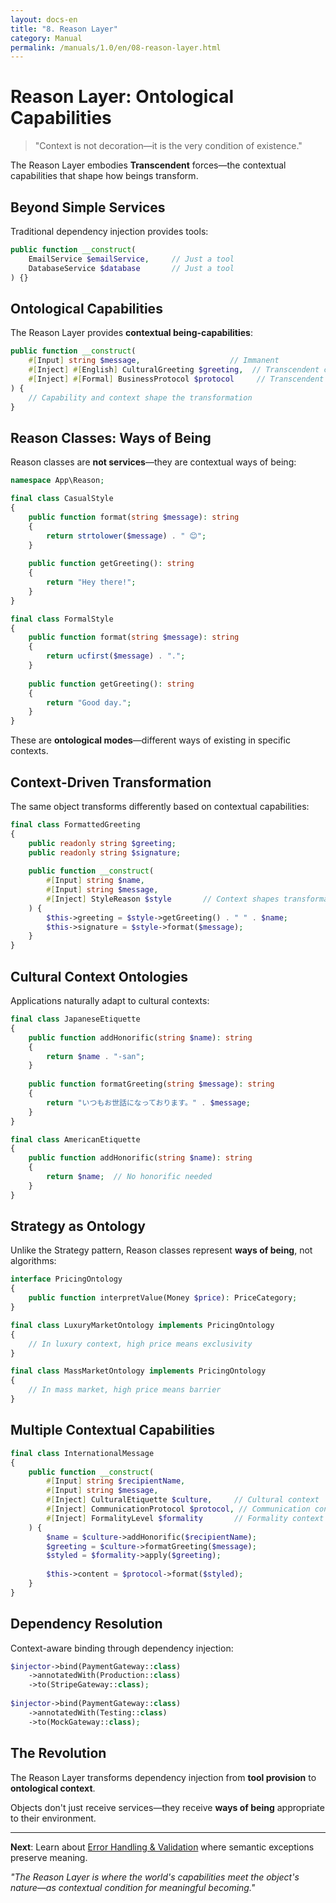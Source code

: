 ```yaml
---
layout: docs-en
title: "8. Reason Layer"
category: Manual
permalink: /manuals/1.0/en/08-reason-layer.html
---
```


# Reason Layer: Ontological Capabilities

> "Context is not decoration—it is the very condition of existence."

The Reason Layer embodies **Transcendent** forces—the contextual capabilities that shape how beings transform.

## Beyond Simple Services

Traditional dependency injection provides tools:

```php
public function __construct(
    EmailService $emailService,     // Just a tool
    DatabaseService $database       // Just a tool
) {}
```

## Ontological Capabilities

The Reason Layer provides **contextual being-capabilities**:

```php
public function __construct(
    #[Input] string $message,                    // Immanent
    #[Inject] #[English] CulturalGreeting $greeting,  // Transcendent capability
    #[Inject] #[Formal] BusinessProtocol $protocol     // Transcendent context
) {
    // Capability and context shape the transformation
}
```

## Reason Classes: Ways of Being

Reason classes are **not services**—they are contextual ways of being:

```php
namespace App\Reason;

final class CasualStyle
{
    public function format(string $message): string
    {
        return strtolower($message) . " 😊";
    }
    
    public function getGreeting(): string
    {
        return "Hey there!";
    }
}

final class FormalStyle  
{
    public function format(string $message): string
    {
        return ucfirst($message) . ".";
    }
    
    public function getGreeting(): string
    {
        return "Good day.";
    }
}
```

These are **ontological modes**—different ways of existing in specific contexts.

## Context-Driven Transformation

The same object transforms differently based on contextual capabilities:

```php
final class FormattedGreeting
{
    public readonly string $greeting;
    public readonly string $signature;
    
    public function __construct(
        #[Input] string $name,
        #[Input] string $message,
        #[Inject] StyleReason $style       // Context shapes transformation
    ) {
        $this->greeting = $style->getGreeting() . " " . $name;
        $this->signature = $style->format($message);
    }
}
```

## Cultural Context Ontologies

Applications naturally adapt to cultural contexts:

```php
final class JapaneseEtiquette
{
    public function addHonorific(string $name): string
    {
        return $name . "-san";
    }
    
    public function formatGreeting(string $message): string
    {
        return "いつもお世話になっております。" . $message;
    }
}

final class AmericanEtiquette
{
    public function addHonorific(string $name): string
    {
        return $name;  // No honorific needed
    }
}
```

## Strategy as Ontology

Unlike the Strategy pattern, Reason classes represent **ways of being**, not algorithms:

```php
interface PricingOntology
{
    public function interpretValue(Money $price): PriceCategory;
}

final class LuxuryMarketOntology implements PricingOntology
{
    // In luxury context, high price means exclusivity
}

final class MassMarketOntology implements PricingOntology  
{
    // In mass market, high price means barrier
}
```

## Multiple Contextual Capabilities

```php
final class InternationalMessage
{
    public function __construct(
        #[Input] string $recipientName,
        #[Input] string $message,
        #[Inject] CulturalEtiquette $culture,     // Cultural context
        #[Inject] CommunicationProtocol $protocol, // Communication context
        #[Inject] FormalityLevel $formality       // Formality context
    ) {
        $name = $culture->addHonorific($recipientName);
        $greeting = $culture->formatGreeting($message);
        $styled = $formality->apply($greeting);
        
        $this->content = $protocol->format($styled);
    }
}
```

## Dependency Resolution

Context-aware binding through dependency injection:

```php
$injector->bind(PaymentGateway::class)
    ->annotatedWith(Production::class)
    ->to(StripeGateway::class);
    
$injector->bind(PaymentGateway::class)
    ->annotatedWith(Testing::class)
    ->to(MockGateway::class);
```

## The Revolution

The Reason Layer transforms dependency injection from **tool provision** to **ontological context**.

Objects don't just receive services—they receive **ways of being** appropriate to their environment.

---

**Next**: Learn about [Error Handling & Validation](08-error-handling.md) where semantic exceptions preserve meaning.

*"The Reason Layer is where the world's capabilities meet the object's nature—as contextual condition for meaningful becoming."*
